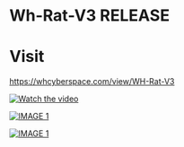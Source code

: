 # Wh-Rat-V3 RELEASE

#  Visit 
https://whcyberspace.com/view/WH-Rat-V3


[![Watch the video](https://github.com/wh-Cyberspace/Wh-Rat-V3/blob/main/img/wh-rat-v3-V1.png?raw=true)](https://whcyberspace.com/videos/wh-rat-v3-video.mp4)


[![IMAGE 1](https://github.com/wh-Cyberspace/Wh-Rat-V3/blob/main/img/wh-rat-v3-P1.png?raw=true)](https://www.youtube.com/channel/UCj6ekUzjItnjP6T7I9r1WMA?sub_confirmation=1 "Don't upload payload inbuilt Antivirus website")

[![IMAGE 1](https://github.com/wh-Cyberspace/Wh-Rat-V3/blob/main/img/wh-rat-v3-P2.png?raw=true)](https://www.youtube.com/channel/UCj6ekUzjItnjP6T7I9r1WMA?sub_confirmation=1 "Don't upload payload inbuilt Antivirus website")
